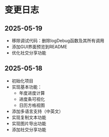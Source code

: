 # 变更日志

## 2025-05-19
- 移除调试代码：删除logDebug函数及其所有调用
- 添加GUI界面预览到README
- 优化社交分享功能

## 2025-05-18
- 初始化项目
- 实现基本功能：
  - 年度进度计算
  - 进度条可视化
  - 日历方格视图
- 添加多语言支持（中英文）
- 实现复制文本功能
- 实现图片导出功能
- 添加社交分享功能
